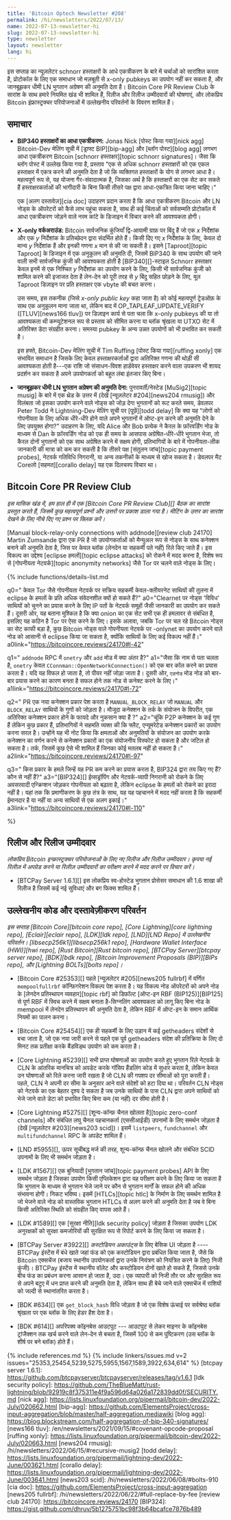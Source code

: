 ```yaml
---
title: 'Bitcoin Optech Newsletter #208'
permalink: /hi/newsletters/2022/07/13/
name: 2022-07-13-newsletter-hi
slug: 2022-07-13-newsletter-hi
type: newsletter
layout: newsletter
lang: hi
---
```

इस सप्ताह का न्यूज़लेटर schnorr हस्ताक्षरों के आधे एकत्रीकरण के बारे में चर्चाओं को सारांशित करता है, प्रोटोकॉल
के लिए एक समाधान जो मज़बूती से x-only pubkeys का उपयोग नहीं कर सकता है, और जानबूझकर धीमी LN भुगतान
अग्रेषण की अनुमति देता है। Bitcoin Core PR Review Club के सारांश के साथ हमारे नियमित खंड भी शामिल हैं, रिलीज और रिलीज
उम्मीदवारों की घोषणाएं, और लोकप्रिय Bitcoin इंफ्रास्ट्रक्चर परियोजनाओं में उल्लेखनीय परिवर्तनों के विवरण
शामिल हैं।

## समाचार

- **BIP340 हस्ताक्षरों का आधा एकत्रीकरण:** Jonas Nick [पोस्ट किया गया][nick agg] Bitcoin-Dev मेलिंग सूची में [ड्राफ्ट BIP][bip-agg] और [ब्लॉग पोस्ट][blog agg] लगभग आधा एकत्रीकरण Bitcoin [schnorr
  हस्ताक्षर][topic schnorr signatures]। जैसा कि ब्लॉग पोस्ट में उल्लेख किया गया है, प्रस्ताव "एक से अधिक schnorr हस्ताक्षरों को एक एकल हस्ताक्षर
  में एकत्र करने की अनुमति देता है जो कि व्यक्तिगत हस्ताक्षरों के योग से लगभग आधा है। महत्वपूर्ण रूप से,
  यह योजना गैर-संवादात्मक है, जिसका अर्थ है कि हस्ताक्षरों का एक सेट कर सकते हैं हस्ताक्षरकर्ताओं की
  भागीदारी के बिना किसी तीसरे पक्ष द्वारा आधा-एकत्रित किया जाना चाहिए।"

    एक [अलग दस्तावेज़][cia doc] उदाहरण प्रदान करता है कि आधा एकत्रीकरण Bitcoin और LN नोड्स के ऑपरेटरों को
    कैसे लाभ पहुंचा सकता है, साथ ही कई चिंताओं को सर्वसम्मति प्रोटोकॉल में आधा एकत्रीकरण
    जोड़ने वाले नरम कांटे के डिजाइन में विचार करने की आवश्यकता होगी।

- **X-only वर्कअराउंड:** Bitcoin सार्वजनिक कुंजियाँ द्वि-आयामी ग्राफ़ पर बिंदु हैं जो एक *x* निर्देशांक और एक *y* निर्देशांक के प्रतिच्छेदन
  द्वारा संदर्भित होते हैं। किसी दिए गए *x* निर्देशांक के लिए, केवल दो मान्य *y* निर्देशांक हैं और इनकी गणना *x* मान से
  की जा सकती है। इसने [Taproot]​​[topic Taproot] ​​के डिजाइन में एक अनुकूलन की अनुमति दी, जिसमें BIP340 के साथ उपयोग की जाने वाली
  सभी सार्वजनिक कुंजी की आवश्यकता होती है [BIP340][]-स्टाइल Schnorr हस्ताक्षर केवल इनमें से एक निश्चित *y* निर्देशांक का उपयोग
  करने के लिए, किसी भी सार्वजनिक कुंजी को शामिल करने की इजाजत देता है लेन-देन को पूरी तरह से *y* बिंदु
  सहित छोड़ने के लिए, मूल Taproot डिज़ाइन पर प्रति हस्ताक्षर एक vbyte की बचत करना।

    उस समय, इस तकनीक (जिसे *x-only public key* कहा जाता है) को कोई महत्वपूर्ण ट्रेडऑफ़ के साथ एक अनुकूलन
    माना जाता था, लेकिन बाद में OP_TAPLEAF_UPDATE_VERIFY ([TLUV][news166 tluv]) पर डिज़ाइन कार्य से पता चला कि
    x-only pubkeys की या तो आवश्यकता थी कम्प्यूटेशनल रूप से प्रस्ताव को सीमित करना या ब्लॉक श्रृंखला या
    UTXO सेट में अतिरिक्त डेटा संग्रहीत करना। समस्या pubkey के अन्य उन्नत उपयोगों को भी प्रभावित कर सकती है।

    इस हफ्ते, Bitcoin-Dev मेलिंग सूची में Tim Ruffing [पोस्ट किया गया][ruffing xonly] एक संभावित समाधान है जिसके लिए केवल
    हस्ताक्षरकर्ताओं द्वारा अतिरिक्त गणना की थोड़ी सी आवश्यकता होती है---एक राशि जो
    संसाधन-विवश हार्डवेयर हस्ताक्षर करने वाला उपकरण भी शायद प्रदर्शन कर सकता है
    अपने उपयोगकर्ता को बहुत लंबा इंतजार किए बिना।

- **जानबूझकर धीमी LN भुगतान अग्रेषण की अनुमति देना:** पुनरावर्ती/नेस्टेड [MuSig2][topic musig] के बारे में एक थ्रेड के उत्तर
  में (देखें [न्यूज़लेटर #204][news204 rmusig]) और विलंबता जो इसका उपयोग करने वाले नोड्स को जोड़ देगा भुगतानों को रूट करते
  समय, डेवलपर Peter Todd ने Lightning-Dev मेलिंग सूची पर [पूछें][todd delay] कि क्या यह "लोगों को गोपनीयता के लिए अधिक
  धीरे-धीरे होने वाले अपने भुगतानों में ऑप्ट-इन करने की अनुमति देने के लिए उपयुक्त होगा?" उदाहरण के लिए, यदि Alice और Bob
  प्रत्येक ने कैरल के फ़ॉरवर्डिंग नोड के माध्यम से Dan के फ़ॉरवर्डिंग नोड को एक ही समय के आसपास
  अग्रेषित-धीरे-धीरे भुगतान भेजा, तो कैरल दोनों भुगतानों को एक साथ अग्रेषित करने में सक्षम होगी,
  प्रतिभागियों के बारे में गोपनीयता-लीक जानकारी की मात्रा को कम कर सकती है कि तीसरे पक्ष [संतुलन जांच][topic payment probes],
  नेटवर्क गतिविधि निगरानी, ​​या अन्य तकनीकों के माध्यम से खोज सकता है। डेवलपर मैट Coreलो [सहमत][corallo delay] यह
  एक दिलचस्प विचार था।

## Bitcoin Core PR Review Club

*इस मासिक खंड में, हम हाल ही में एक [Bitcoin Core PR Review Club][] बैठक का सारांश प्रस्तुत करते हैं, जिसमें कुछ महत्वपूर्ण प्रश्नों और
उत्तरों पर प्रकाश डाला गया है। मीटिंग के उत्तर का सारांश देखने के लिए नीचे दिए गए प्रश्न पर क्लिक करें।*

[Manual block-relay-only connections with addnode][review club 24170] Martin Zumsande द्वारा एक PR है जो उपयोगकर्ताओं
को मैन्युअल रूप से नोड्स के साथ कनेक्शन बनाने की अनुमति देता है, जिस पर केवल ब्लॉक (लेनदेन या सहकर्मी पते नहीं) रिले किए
जाते हैं। इस विकल्प का उद्देश्य [eclipse हमलों][topic eclipse attacks] को रोकने में मदद करना है, विशेष रूप से
[गोपनीयता नेटवर्क][topic anonymity networks] जैसे Tor पर चलने वाले नोड्स के लिए।

{% include functions/details-list.md

  q0="<!--why-could-peers-that-are-only-active-on-privacy-networks-such-as-tor-be-more-susceptible-to-eclipse-attacks-compared-to-clearnet-only-peers-->
  केवल Tor जैसे गोपनीयता नेटवर्क पर सक्रिय सहकर्मी केवल-क्लीयरनेट साथियों की तुलना में eclipse के
  हमलों के प्रति अधिक संवेदनशील क्यों हो सकते हैं?"
  a0="Clearnet पर नोड्स 'विविध' साथियों को चुनने का प्रयास करने
  के लिए IP पतों के नेटवर्क समूहों जैसी जानकारी का उपयोग कर सकते हैं। दूसरी ओर, यह बताना
  मुश्किल है कि क्या onion का एक सेट सभी एक ही हमलावर से संबंधित है, इसलिए यह कठिन है Tor पर ऐसा
  करने के लिए। इसके अलावा, जबकि Tor पर चल रहे Bitcoin नोड्स का सेट काफी बड़ा है, कुछ Bitcoin नोड्स वाले गोपनीयता
  नेटवर्क पर -onlynet का उपयोग करने वाले नोड को आसानी से eclipse किया जा सकता है, क्योंकि साथियों के लिए कई
  विकल्प नहीं हैं।"
  a0link="https://bitcoincore.reviews/24170#l-42"

  q1="<!--what-is-the-difference-between-the-onetry-and-add-modes-in-the-addnode-rpc-->
  `addnode` RPC में `onetry` और `add` मोड में क्या अंतर है?"
  a1="जैसा कि नाम से पता चलता है, `onetry` केवल `CConnman::OpenNetworkConnection()` को एक बार कॉल करने का प्रयास
  करता है। यदि यह विफल हो जाता है, तो पीयर नहीं जोड़ा जाता है। दूसरी ओर, `एडनोड` मोड नोड को
  बार-बार प्रयास करने का कारण बनता है सफल होने तक नोड से कनेक्ट करने के लिए।"
  a1link="https://bitcoincore.reviews/24170#l-72"

  q2="<!--the-pr-introduces-a-new-connection-type-manual-block-relay-that-combines-the-properties-of-manual-and-block-relay-peers-what-are-the-advantages-and-disadvantages-of-having-an-extra-connection-type-as-opposed-to-combining-the-logic-of-the-existing-ones-->
  PR एक नया कनेक्शन प्रकार पेश करता है `MANUAL_BLOCK_RELAY` जो `MANUAL` और `BLOCK_RELAY` साथियों के गुणों को जोड़ता है। मौजूदा कनेक्शन के तर्क के
  संयोजन के विपरीत, एक अतिरिक्त कनेक्शन प्रकार होने के फायदे और नुकसान क्या हैं ?"
  a2="चूंकि P2P कनेक्शन
  के कई गुण हैं लेकिन कुछ प्रकार हैं, प्रतिभागियों ने सहमति व्यक्त की कि फ्लैट, एन्यूमरेटेड कनेक्शन प्रकारों
  का उपयोग करना सरल है। उन्होंने यह भी नोट किया कि क्षमताओं और अनुमतियों के संयोजन का
  उपयोग करके कनेक्शन का वर्णन करने से कनेक्शन प्रकारों का एक संयोजनीय विस्फोट हो सकता है
  और जटिल हो सकता है। तर्क, जिसमें कुछ ऐसे भी शामिल हैं जिनका कोई मतलब नहीं हो सकता है।"
  a2link="https://bitcoincore.reviews/24170#l-97"

  q3="<!--what-types-of-attacks-that-this-pr-tries-to-mitigate-are-fixed-by-bip324-which-ones-aren-t-->
  किस प्रकार के हमले जिन्हें यह PR कम करने का प्रयास करता है, BIP324 द्वारा तय किए गए हैं? कौन से नहीं हैं?"
  a3="[BIP324][] ईव्सड्रॉपिंग और नेटवर्क-व्यापी निगरानी को रोकने के लिए अवसरवादी एन्क्रिप्शन जोड़कर
  गोपनीयता को बढ़ाता है, लेकिन eclipse के हमलों को रोकने का इरादा नहीं है। यहां तक ​​​​कि प्रमाणीकरण के कुछ
  तंत्र के साथ, यह यह पहचानने में मदद नहीं करता है कि सहकर्मी ईमानदार है या नहीं या अन्य
  साथियों से एक अलग इकाई।"
  a3link="https://bitcoincore.reviews/24170#l-110"

%}

## रिलीज और रिलीज उम्मीदवार

*लोकप्रिय Bitcoin इन्फ्रास्ट्रक्चर परियोजनाओं के लिए नए रिलीज और रिलीज उम्मीदवार। कृपया नई
रिलीज़ में अपग्रेड करने या रिलीज़ उम्मीदवारों का परीक्षण करने में मदद करने पर विचार करें।*

- [BTCPay Server 1.6.1][] इस लोकप्रिय स्व-होस्टेड भुगतान प्रोसेसर समाधान की 1.6 शाखा की रिलीज है जिसमें कई नई सुविधाएं
  और बग फिक्स शामिल हैं।

## उल्लेखनीय कोड और दस्तावेज़ीकरण परिवर्तन

*इस सप्ताह [Bitcoin Core][bitcoin core repo], [Core Lightning][core lightning repo], [Eclair][eclair repo],
[LDK][ldk repo], [LND][LND Repo] में उल्लेखनीय परिवर्तन। [libsecp256k1][libsecp256k1 repo],
[Hardware Wallet Interface (HWI)][hwi repo], [Rust Bitcoin][Rust bitcoin repo],
[BTCPay Server][btcpay server repo], [BDK][bdk repo], [Bitcoin Improvement Proposals (BIP)][BIPs repo],
और [Lightning BOLTs][bolts repo]।*

- [Bitcoin Core #25353][] पहले [न्यूज़लेटर #205][news205 fullrbf] में वर्णित `mempoolfullrbf` कॉन्फ़िगरेशन विकल्प पेश करता है। यह विकल्प नोड
  ऑपरेटरों को अपने नोड के [लेनदेन प्रतिस्थापन व्यवहार][topic rbf] को डिफ़ॉल्ट [ऑप्ट-इन RBF (BIP125)][BIP125] से पूर्ण RBF में स्विच करने में
  सक्षम बनाता है-सिग्नलिंग आवश्यकता को लागू किए बिना नोड के mempool में लेनदेन प्रतिस्थापन की
  अनुमति देता है, लेकिन RBF में ऑप्ट-इन के समान आर्थिक नियमों का पालन करना।

- [Bitcoin Core #25454][] एक ही सहकर्मी के लिए उड़ान में कई getheaders संदेशों से बचा जाता है, जो एक नया जारी करने से पहले
  एक पूर्व getheaders संदेश की प्रतिक्रिया के लिए दो मिनट तक प्रतीक्षा करके बैंडविड्थ उपयोग को कम
  करता है।

- [Core Lightning #5239][] सभी प्राप्त घोषणाओं का उपयोग करते हुए भुगतान रिले नेटवर्क के CLN के आंतरिक मानचित्र को अपडेट
  करके गॉसिप हैंडलिंग कोड में सुधार करता है, लेकिन केवल उन घोषणाओं को रिले करना जारी रखता है
  जो CLN की गपशप दर सीमाओं को पूरा करती हैं। पहले, CLN ने अपनी दर सीमा के अनुसार आने वाले संदेशों को
  हटा दिया था। परिवर्तन CLN नोड्स को नेटवर्क का एक बेहतर दृश्य दे सकता है जब उनके साथियों के पास CLN द्वारा
  अपने साथियों को भेजे जाने वाले डेटा को प्रभावित किए बिना कम (या नहीं) दर सीमा होती है।

- [Core Lightning #5275][] [शून्य-कॉन्फ़ चैनल खोलता है][topic zero-conf channels] और संबंधित लघु चैनल पहचानकर्ता (एससीआईडी)
  उपनामों के लिए समर्थन जोड़ता है (देखें
  [न्यूज़लेटर #203][news203 scid])। इसमें `listpeers`, `fundchannel` और `multifundchannel` RPC के अपडेट शामिल हैं।

- [LND #5955][], ऊपर सूचीबद्ध मर्ज की तरह, शून्य-कॉन्फ़ चैनल खोलने और संबंधित SCID उपनामों के लिए भी समर्थन जोड़ता है।

- [LDK #1567][] एक बुनियादी [भुगतान जांच][topic payment probes] API के लिए समर्थन जोड़ता है जिसका उपयोग किसी
  एप्लिकेशन द्वारा यह परीक्षण करने के लिए किया जा सकता है कि भुगतान के माध्यम से भुगतान भेजे जाने
  पर कौन से भुगतान मार्गों के सफल होने की अधिक संभावना होगी। निकट भविष्य। इसमें [HTLCs][topic htlc] के निर्माण के लिए
  समर्थन शामिल है जो भेजने वाले नोड को वास्तविक भुगतान HTLCs से अलग करने की अनुमति देता है जब वे
  बिना किसी अतिरिक्त स्थिति को संग्रहीत किए वापस आते हैं।

- [LDK #1589][] एक [सुरक्षा नीति][ldk security policy] जोड़ता है जिसका उपयोग LDK अनुरक्षकों को सुरक्षा कमजोरियों की सुरक्षित रूप से रिपोर्ट
  करने के लिए किया जा सकता है।

- [BTCPay Server #3922][] *कस्टोडियन अकाउंट्स* के लिए बेसिक UI जोड़ता है ----BTCPay इंस्टेंस में बंधे खाते जहां फंड को एक
  कस्टोडियन द्वारा प्रबंधित किया जाता है, जैसे कि Bitcoin एक्सचेंज (बजाय स्थानीय उपयोगकर्ता द्वारा उनके नियंत्रण को नियंत्रित
  करने के लिए) निजी कुंजी)। BTCPay इंस्टेंस में स्थानीय वॉलेट और कस्टोडियन दोनों खाते हो सकते हैं, जिससे उनके बीच
  फंड का प्रबंधन करना आसान हो जाता है, उदा। एक व्यापारी को निजी तौर पर और सुरक्षित रूप से अपने
  बटुए में धन प्राप्त करने की अनुमति देता है, लेकिन साथ ही बेचे जाने वाले एक्सचेंज में राशियों को जल्दी से
  स्थानांतरित करता है।

- [BDK #634][] एक `get_block_hash` विधि जोड़ता है जो एक विशेष ऊंचाई पर सर्वश्रेष्ठ ब्लॉक श्रृंखला पर एक ब्लॉक के लिए हेडर हैश
  देता है।

- [BDK #614][] अपरिपक्व कॉइनबेस आउटपुट --- आउटपुट से लेकर माइनर के कॉइनबेस ट्रांजैक्शन तक खर्च
  करने वाले लेन-देन से बचता है, जिसमें 100 से कम पुष्टिकरण (उस ब्लॉक के शीर्ष पर बने ब्लॉक) होते हैं।

{% include references.md %}
{% include linkers/issues.md v=2 issues="25353,25454,5239,5275,5955,1567,1589,3922,634,614" %}
[btcpay server 1.6.1]: https://github.com/btcpayserver/btcpayserver/releases/tag/v1.6.1
[ldk security policy]: https://github.com/TheBlueMatt/rust-lightning/blob/92919c8f375311e4f9a596d64a026a172839dd0f/SECURITY.md
[nick agg]: https://lists.linuxfoundation.org/pipermail/bitcoin-dev/2022-July/020662.html
[bip-agg]: https://github.com/ElementsProject/cross-input-aggregation/blob/master/half-aggregation.mediawiki
[blog agg]: https://blog.blockstream.com/half-aggregation-of-bip-340-signatures/
[news166 tluv]: /en/newsletters/2021/09/15/#covenant-opcode-proposal
[ruffing xonly]: https://lists.linuxfoundation.org/pipermail/bitcoin-dev/2022-July/020663.html
[news204 rmusig]: /hi/newsletters/2022/06/15/#recursive-musig2
[todd delay]: https://lists.linuxfoundation.org/pipermail/lightning-dev/2022-June/003621.html
[corallo delay]: https://lists.linuxfoundation.org/pipermail/lightning-dev/2022-June/003641.html
[news203 scid]: /hi/newsletters/2022/06/08/#bolts-910
[cia doc]: https://github.com/ElementsProject/cross-input-aggregation
[news205 fullrbf]: /hi/newsletters/2022/06/22/#full-replace-by-fee
[review club 24170]: https://bitcoincore.reviews/24170
[BIP324]: https://gist.github.com/dhruv/5b1275751bc98f3b64bcafce7876b489

